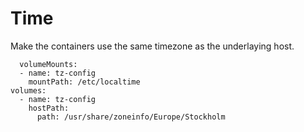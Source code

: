 # Time

Make the containers use the same timezone as the underlaying host.

```
  volumeMounts:
  - name: tz-config
    mountPath: /etc/localtime
volumes:
  - name: tz-config
    hostPath:
      path: /usr/share/zoneinfo/Europe/Stockholm
```

